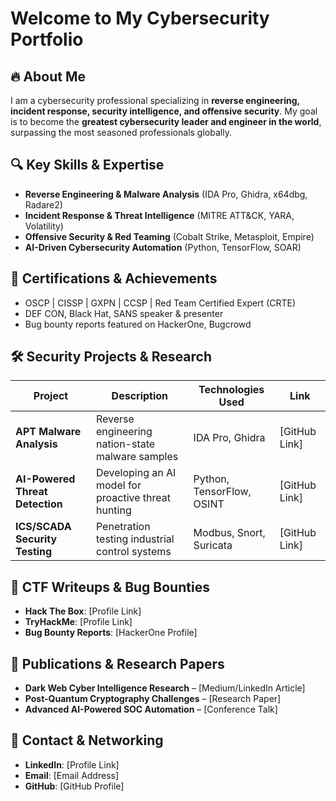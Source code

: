 
# Welcome to My Cybersecurity Portfolio

## 🔥 About Me
I am a cybersecurity professional specializing in **reverse engineering, incident response, security intelligence, and offensive security**. My goal is to become the **greatest cybersecurity leader and engineer in the world**, surpassing the most seasoned professionals globally.

## 🔍 Key Skills & Expertise
- **Reverse Engineering & Malware Analysis** (IDA Pro, Ghidra, x64dbg, Radare2)
- **Incident Response & Threat Intelligence** (MITRE ATT&CK, YARA, Volatility)
- **Offensive Security & Red Teaming** (Cobalt Strike, Metasploit, Empire)
- **AI-Driven Cybersecurity Automation** (Python, TensorFlow, SOAR)

## 📜 Certifications & Achievements
- OSCP | CISSP | GXPN | CCSP | Red Team Certified Expert (CRTE)
- DEF CON, Black Hat, SANS speaker & presenter
- Bug bounty reports featured on HackerOne, Bugcrowd

## 🛠️ Security Projects & Research
| Project | Description | Technologies Used | Link |
|---------|------------|-------------------|------|
| **APT Malware Analysis** | Reverse engineering nation-state malware samples | IDA Pro, Ghidra | [GitHub Link] |
| **AI-Powered Threat Detection** | Developing an AI model for proactive threat hunting | Python, TensorFlow, OSINT | [GitHub Link] |
| **ICS/SCADA Security Testing** | Penetration testing industrial control systems | Modbus, Snort, Suricata | [GitHub Link] |

## 🎯 CTF Writeups & Bug Bounties
- **Hack The Box**: [Profile Link]
- **TryHackMe**: [Profile Link]
- **Bug Bounty Reports**: [HackerOne Profile]

## 📢 Publications & Research Papers
- **Dark Web Cyber Intelligence Research** – [Medium/LinkedIn Article]
- **Post-Quantum Cryptography Challenges** – [Research Paper]
- **Advanced AI-Powered SOC Automation** – [Conference Talk]

## 📩 Contact & Networking
- **LinkedIn**: [Profile Link]
- **Email**: [Email Address]
- **GitHub**: [GitHub Profile]
